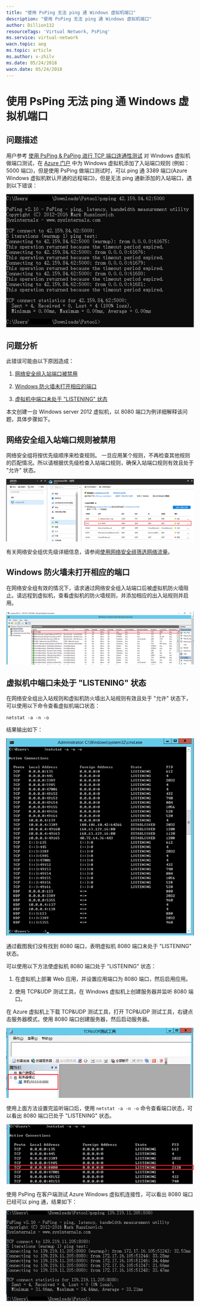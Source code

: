 ```yaml
---
title: "使用 PsPing 无法 ping 通 Windows 虚拟机端口"
description: "使用 PsPing 无法 ping 通 Windows 虚拟机端口"
author: Dillion132
resourceTags: 'Virtual Network, PsPing'
ms.service: virtual-network
wacn.topic: aog
ms.topic: article
ms.author: v-zhilv
ms.date: 05/24/2018
wacn.date: 05/24/2018
---
```


# 使用 PsPing 无法 ping 通 Windows 虚拟机端口

## 问题描述

用户参考 [使用 PsPing & PaPing 进行 TCP 端口连通性测试](https://docs.azure.cn/articles/azure-operations-guide/virtual-network/aog-virtual-network-tcp-psping-paping-connectivity) 对 Windows 虚拟机做端口测试，在 [Azure 门户](https://portal.azure.cn) 中为 Windows 虚拟机添加了入站端口规则 (例如：5000 端口)，但是使用 PsPing 做端口测试时，可以 ping 通 3389 端口(Azure Windows 虚拟机默认开通的远程端口)，但是无法 ping 通新添加的入站端口，遇到以下错误：

![error.PNG](./media/aog-virtual-network-using-psping-cannot-connect-the-port/error.PNG)

## 问题分析

此错误可能由以下原因造成：

1. [网络安全组入站端口被禁用](#section1)

2. [Windows 防火墙未打开相应的端口](#section2)

3. [虚拟机中端口未处于 "LISTENING" 状态](#section3)

本文创建一台 Windows server 2012 虚拟机，以 8080 端口为例详细解释该问题，具体步骤如下。

## <a id="section1"></a>网络安全组入站端口规则被禁用

网络安全组将按优先级顺序来检查规则。 一旦应用某个规则，不再检查其他规则的匹配情况。所以请根据优先级检查入站端口规则，确保入站端口规则有效且处于 "允许" 状态。

![nsg.PNG](./media/aog-virtual-network-using-psping-cannot-connect-the-port/nsg.PNG)

有关网络安全组优先级详细信息，请参阅[使用网络安全组筛选网络流量](https://docs.azure.cn/zh-cn/virtual-network/virtual-networks-nsg#nsg-resource)。

## <a id="section2"></a>Windows 防火墙未打开相应的端口

在网络安全组有效的情况下，请求通过网络安全组入站端口后被虚拟机防火墙阻止。请远程到虚拟机，查看虚拟机的防火墙规则，并添加相应的出入站规则并启用。

![firewall.PNG](./media/aog-virtual-network-using-psping-cannot-connect-the-port/firewall.PNG)

## <a id="section3"></a>虚拟机中端口未处于 "LISTENING" 状态

在网络安全组出入站规则和虚拟机防火墙出入站规则有效且处于 "允许" 状态下，可以使用以下命令查看虚拟机端口状态：

```
netstat -a -n -o
```

结果输出如下：

![netstat-result.PNG](./media/aog-virtual-network-using-psping-cannot-connect-the-port/netstat-result.PNG)

通过截图我们没有找到 8080 端口，表明虚拟机 8080 端口未处于 "LISTENING" 状态。

可以使用以下方法使虚拟机 8080 端口处于 "LISTENING" 状态：

1. 在虚拟机上部署 Web 应用，并设置应用端口为 8080 端口，然后启用应用。

2. 使用 TCP&UDP 测试工具，在 Windows 虚拟机上创建服务器并监听 8080 端口。

在 Azure 虚拟机上下载 TCP&UDP 测试工具，打开 TCP&UDP 测试工具，右键点击服务器模式，使用 8080 端口创建服务器，然后启动服务器。

![tcptool.PNG](./media/aog-virtual-network-using-psping-cannot-connect-the-port/tcptool.PNG)

使用上面方法设置完监听端口后，使用 `netstat -a -n -o` 命令查看端口状态，可以看出 8080 端口已处于 "LISTENING" 状态。

![netstat-linstening-port.PNG](./media/aog-virtual-network-using-psping-cannot-connect-the-port/netstat-linstening-port.PNG)

使用 PsPing 在客户端测试 Azure Windows 虚拟机连接性，可以看出 8080 端口已经可以 ping 通，结果如下：

![success-result1.PNG](./media/aog-virtual-network-using-psping-cannot-connect-the-port/success-result1.PNG)